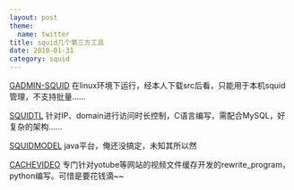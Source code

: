 ```yaml
---
layout: post
theme:
  name: twitter
title: squid几个第三方工具
date: 2010-01-31
category: squid
---
```



[GADMIN-SQUID](http://gadmintools.flippedweb.com/index.php?option=com_content&task=view&id=47&Itemid=37#Download) 在linux环境下运行，经本人下载src后看，只能用于本机squid管理，不支持批量……

[SQUIDTL](http://www.zerozone.it/Software/Linux/SquidTL/) 针对IP、domain进行访问时长控制，C语言编写，需配合MySQL，好复杂的架构……

[SQUIDMODEL](http://sourceforge.net/projects/squidmodel/) java平台，俺还没搞定，未知其所以然

[CACHEVIDEO](http://cachevideos.com) 专门针对yotube等网站的视频文件缓存开发的rewrite_program，python编写。可惜是要花钱滴~~


